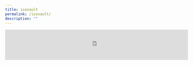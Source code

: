 ```yaml
---
title: isovault
permalink: /isovault/
description: ""
---
```

<iframe src="https://isovault-stg.beta.gov.sg/p/1" style="border:0px #ffffff none;" name="myiFrame" scrolling="no" frameborder="1" marginheight="0px" marginwidth="0px" style="min-height:1024px" height="100vh" width="600px" allowfullscreen></iframe>
